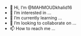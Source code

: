 - 👋 Hi, I’m @MAHMOUDkhalid16
- 👀 I’m interested in ...
- 🌱 I’m currently learning ...
- 💞️ I’m looking to collaborate on ...
- 📫 How to reach me ...


